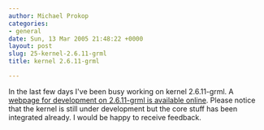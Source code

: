 ```yaml
---
author: Michael Prokop
categories:
- general
date: Sun, 13 Mar 2005 21:48:22 +0000
layout: post
slug: 25-kernel-2.6.11-grml
title: kernel 2.6.11-grml

---
```

In the last few days I've been busy working on kernel 2\.6\.11\-grml. A [webpage for development on 2\.6\.11\-grml is available online](http://grml.org/kernel-devel/). Please notice that the kernel is still under development but the core stuff has been integrated already. I would be happy to receive feedback.
